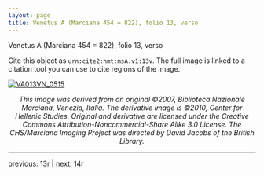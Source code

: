 ```yaml
---
layout: page
title: Venetus A (Marciana 454 = 822), folio 13, verso
---
```


Venetus A (Marciana 454 = 822), folio 13, verso

Cite this object as `urn:cite2:hmt:msA.v1:13v`.  The full image is linked to a citation tool you can use to cite regions of the image.

[![VA013VN_0515](http://www.homermultitext.org/iipsrv?IIIF=/project/homer/pyramidal/deepzoom/hmt/vaimg/2017a/VA013VN_0515.tif/full/800,/0/default.jpg)](http://www.homermultitext.org/ict2/?urn=urn:cite2:hmt:vaimg.2017a:VA013VN_0515) 

<p style="text-align: center; font-style: italic;">This image was derived from an original ©2007, Biblioteca Nazionale Marciana, Venezia, Italia. The derivative image is ©2010, Center for Hellenic Studies. Original and derivative are licensed under the Creative Commons Attribution-Noncommercial-Share Alike 3.0 License. The CHS/Marciana Imaging Project was directed by David Jacobs of the British Library.</p>

---

previous: [13r](../13r/) | next: [14r](../14r/)